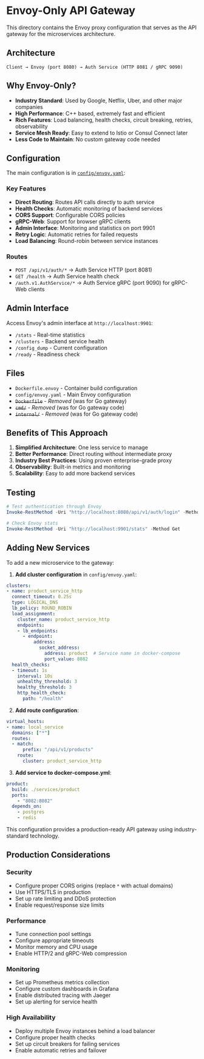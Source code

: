 # Envoy-Only API Gateway

This directory contains the Envoy proxy configuration that serves as the API gateway for the microservices architecture.

## Architecture

```
Client → Envoy (port 8080) → Auth Service (HTTP 8081 / gRPC 9090)
```

## Why Envoy-Only?

- **Industry Standard**: Used by Google, Netflix, Uber, and other major companies
- **High Performance**: C++ based, extremely fast and efficient
- **Rich Features**: Load balancing, health checks, circuit breaking, retries, observability
- **Service Mesh Ready**: Easy to extend to Istio or Consul Connect later
- **Less Code to Maintain**: No custom gateway code needed

## Configuration

The main configuration is in [`config/envoy.yaml`](config/envoy.yaml):

### Key Features
- **Direct Routing**: Routes API calls directly to auth service
- **Health Checks**: Automatic monitoring of backend services  
- **CORS Support**: Configurable CORS policies
- **gRPC-Web**: Support for browser gRPC clients
- **Admin Interface**: Monitoring and statistics on port 9901
- **Retry Logic**: Automatic retries for failed requests
- **Load Balancing**: Round-robin between service instances

### Routes
- `POST /api/v1/auth/*` → Auth Service HTTP (port 8081)
- `GET /health` → Auth Service health check
- `/auth.v1.AuthService/*` → Auth Service gRPC (port 9090) for gRPC-Web clients

## Admin Interface

Access Envoy's admin interface at `http://localhost:9901`:

- `/stats` - Real-time statistics
- `/clusters` - Backend service health
- `/config_dump` - Current configuration
- `/ready` - Readiness check

## Files

- `Dockerfile.envoy` - Container build configuration
- `config/envoy.yaml` - Main Envoy configuration
- ~~`Dockerfile`~~ - *Removed* (was for Go gateway)
- ~~`cmd/`~~ - *Removed* (was for Go gateway code)
- ~~`internal/`~~ - *Removed* (was for Go gateway code)

## Benefits of This Approach

1. **Simplified Architecture**: One less service to manage
2. **Better Performance**: Direct routing without intermediate proxy
3. **Industry Best Practices**: Using proven enterprise-grade proxy
4. **Observability**: Built-in metrics and monitoring
5. **Scalability**: Easy to add more backend services

## Testing

```powershell
# Test authentication through Envoy
Invoke-RestMethod -Uri "http://localhost:8080/api/v1/auth/login" -Method Post -ContentType "application/json" -Body '{"email":"test@example.com","password":"password123"}'

# Check Envoy stats
Invoke-RestMethod -Uri "http://localhost:9901/stats" -Method Get
```

## Adding New Services

To add a new microservice to the gateway:

1. **Add cluster configuration** in `config/envoy.yaml`:
```yaml
clusters:
- name: product_service_http
  connect_timeout: 0.25s
  type: LOGICAL_DNS
  lb_policy: ROUND_ROBIN
  load_assignment:
    cluster_name: product_service_http
    endpoints:
    - lb_endpoints:
      - endpoint:
          address:
            socket_address:
              address: product  # Service name in docker-compose
              port_value: 8082
  health_checks:
  - timeout: 1s
    interval: 10s
    unhealthy_threshold: 3
    healthy_threshold: 3
    http_health_check:
      path: "/health"
```

2. **Add route configuration**:
```yaml
virtual_hosts:
- name: local_service
  domains: ["*"]
  routes:
  - match:
      prefix: "/api/v1/products"
    route:
      cluster: product_service_http
```

3. **Add service to docker-compose.yml**:
```yaml
product:
  build: ./services/product
  ports:
    - "8082:8082"
  depends_on:
    - postgres
    - redis
```

This configuration provides a production-ready API gateway using industry-standard technology.

## Production Considerations

### Security
- Configure proper CORS origins (replace `*` with actual domains)
- Use HTTPS/TLS in production
- Set up rate limiting and DDoS protection
- Enable request/response size limits

### Performance
- Tune connection pool settings
- Configure appropriate timeouts
- Monitor memory and CPU usage
- Enable HTTP/2 and gRPC-Web compression

### Monitoring
- Set up Prometheus metrics collection
- Configure custom dashboards in Grafana
- Enable distributed tracing with Jaeger
- Set up alerting for service health

### High Availability
- Deploy multiple Envoy instances behind a load balancer
- Configure proper health checks
- Set up circuit breakers for failing services
- Enable automatic retries and failover
